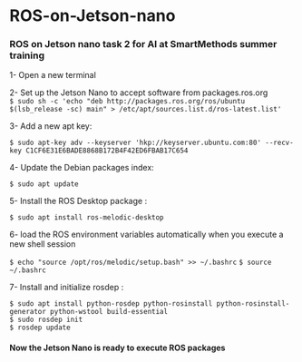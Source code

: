 # ROS-on-Jetson-nano
### ROS on Jetson nano  task 2 for AI at SmartMethods summer training

1- Open a new terminal

2- Set up the Jetson Nano to accept software from packages.ros.org <br />
`$ sudo sh -c 'echo "deb http://packages.ros.org/ros/ubuntu $(lsb_release -sc) main" > /etc/apt/sources.list.d/ros-latest.list'`

3- Add a new apt key:<br />

`$ sudo apt-key adv --keyserver 'hkp://keyserver.ubuntu.com:80' --recv-key C1CF6E31E6BADE8868B172B4F42ED6FBAB17C654`

4- Update the Debian packages index:<br />

`$ sudo apt update`

5- Install the ROS Desktop package :<br />

`$ sudo apt install ros-melodic-desktop`

6- load the ROS environment variables automatically when you execute a new shell session<br />

`$ echo "source /opt/ros/melodic/setup.bash" >> ~/.bashrc`
`$ source ~/.bashrc`

7- Install and initialize rosdep :<br />

`$ sudo apt install python-rosdep python-rosinstall python-rosinstall-generator python-wstool build-essential`<br />
`$ sudo rosdep init`<br />
`$ rosdep update`<br />
#### Now the Jetson Nano is ready to execute ROS packages
